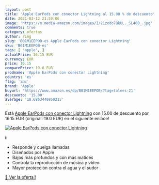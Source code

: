 ```yaml
---
layout: post
title: 'Apple EarPods con conector Lightning al 15.00 % de descuento'
date: 2021-03-12 21:59:06
image: 'https://m.media-amazon.com/images/I/21zodo7QkUL._SL400_.jpg'
comments: true
category: ofertas
author: ring
slug: 'B01M1EEPOB-es Apple EarPods con conector Lightning'
sku: 'B01M1EEPOB-es'
tags: [ 'apple', ]
actualPrice: 16.15 EUR
currency: EUR
price: 16.15
comparePrice: 19.0 EUR
prodname: 'Apple EarPods con conector Lightning'
country: 'es'
flag: '🇪🇸'
brand: 'Apple'
buyurl: 'https://www.amazon.es/dp/B01M1EEPOB/?tag=tolees-21'
descuento: '15.00'
average: '18.6863440860215'
---
```


Está [Apple EarPods con conector Lightning](https://www.amazon.es/dp/B01M1EEPOB/?tag=tolees-21) con 15.00 de descuento por 16.15 EUR (original: 19.0 EUR) en el siguiente enlace!

[![Apple EarPods con conector Lightning](https://m.media-amazon.com/images/I/21zodo7QkUL._SL400_.jpg)](https://www.amazon.es/dp/B01M1EEPOB/?tag=tolees-21)

ℹ️:

- Responde y cuelga llamadas
- Diseñados por Apple
- Bajos más profundos y con más matices
- Controla la reproducción de música y vídeo
- Mayor protección contra el agua y el sudor

[🛒 Ver la oferta!!](https://www.amazon.es/dp/B01M1EEPOB/?tag=tolees-21)
